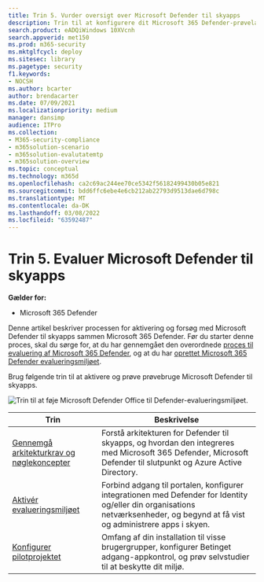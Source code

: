 ```yaml
---
title: Trin 5. Vurder oversigt over Microsoft Defender til skyapps
description: Trin til at konfigurere dit Microsoft 365 Defender-prøvelaboratorium eller pilotmiljø for at afprøve og opleve den sikkerhedsløsning, der er udviklet til at beskytte enheder, identitet, data og programmer i organisationen.
search.product: eADQiWindows 10XVcnh
search.appverid: met150
ms.prod: m365-security
ms.mktglfcycl: deploy
ms.sitesec: library
ms.pagetype: security
f1.keywords:
- NOCSH
ms.author: bcarter
author: brendacarter
ms.date: 07/09/2021
ms.localizationpriority: medium
manager: dansimp
audience: ITPro
ms.collection:
- M365-security-compliance
- m365solution-scenario
- m365solution-evalutatemtp
- m365solution-overview
ms.topic: conceptual
ms.technology: m365d
ms.openlocfilehash: ca2c69ac244ee70ce5342f56182499430b05e821
ms.sourcegitcommit: bdd6ffc6ebe4e6cb212ab22793d9513dae6d798c
ms.translationtype: MT
ms.contentlocale: da-DK
ms.lasthandoff: 03/08/2022
ms.locfileid: "63592487"
---
```

# <a name="step-5-evaluate-microsoft-defender-for-cloud-apps"></a>Trin 5. Evaluer Microsoft Defender til skyapps

**Gælder for:**
- Microsoft 365 Defender


Denne artikel beskriver processen for aktivering og forsøg med Microsoft Defender til skyapps sammen Microsoft 365 Defender. Før du starter denne proces, skal du sørge for, at du har gennemgået den overordnede [proces til evaluering af Microsoft 365 Defender](eval-overview.md), og at du har [oprettet Microsoft 365 Defender evalueringsmiljøet](eval-create-eval-environment.md). 
<br>

Brug følgende trin til at aktivere og prøve prøvebruge Microsoft Defender til skyapps.

![Trin til at føje Microsoft Defender Office til Defender-evalueringsmiljøet.](../../media/defender/m365-defender-office-eval-steps.png)



|Trin  |Beskrivelse  |
|---------|---------|
|[Gennemgå arkitekturkrav og nøglekoncepter](eval-defender-mcas-architecture.md)    | Forstå arkitekturen for Defender til skyapps, og hvordan den integreres med Microsoft 365 Defender, Microsoft Defender til slutpunkt og Azure Active Directory.        |
|[Aktivér evalueringsmiljøet](eval-defender-mcas-enable-eval.md)     | Forbind adgang til portalen, konfigurer integrationen med Defender for Identity og/eller din organisations netværksenheder, og begynd at få vist og administrere apps i skyen.         |
|[Konfigurer pilotprojektet ](eval-defender-mcas-pilot.md)    | Omfang af din installation til visse brugergrupper, konfigurer Betinget adgang-appkontrol, og prøv selvstudier til at beskytte dit miljø.       |
